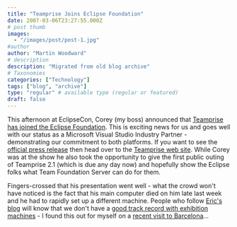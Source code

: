 ```yaml
---
title: "Teamprise Joins Eclipse Foundation"
date: 2007-03-06T23:27:55.000Z
# post thumb
images:
  - "/images/post/post-1.jpg"
#author
author: "Martin Woodward"
# description
description: "Migrated from old blog archive"
# Taxonomies
categories: ["Technology"]
tags: ["blog", "archive"]
type: "regular" # available type (regular or featured)
draft: false
---
```


This afternoon at EclipseCon, Corey (my boss) announced that [Teamprise has joined the Eclipse Foundation](http://www.teamprise.com/news/2007/03/teamprise_joins_eclipse_foundation.html).  This is exciting news for us and goes well with our status as a Microsoft Visual Studio Industry Partner - demonstrating our commitment to both platforms.  If you want to see the [official press release](http://www.teamprise.com/news/2007/03/teamprise_joins_eclipse_foundation.html) then head over to the [Teamprise web site](http://www.teamprise.com/news/2007/03/teamprise_joins_eclipse_foundation.html).  While Corey was at the show he also took the opportunity to give the first public outing of Teamprise 2.1 (which is due any day now) and hopefully show the Eclipse folks what Team Foundation Server can do for them.   

Fingers-crossed that his presentation went well - what the crowd won't have noticed is the fact that his main computer died on him late last week and he had to rapidly set up a different machine.  People who follow [Eric's blog](http://www.ericsink.com/) will know that we don't have a [good track record with exhibition machines](http://www.ericsink.com/entries/tech_06jun2005.html) - I found this out for myself on a [recent visit to Barcelona](http://www.woodwardweb.com/personal/000300.html)...
